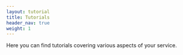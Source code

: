 ```yaml
---
layout: tutorial
title: Tutorials
header_nav: true
weight: 1
---
```


Here you can find tutorials covering various aspects of your service.
